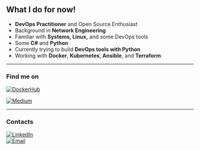 ## What I do for now!

- **DevOps Practitioner** and Open Source Enthusiast  
- Background in **Network Engineering**  
- Familiar with **Systems, Linux,** and some DevOps tools  
- Some **C#** and **Python**  
- Currently trying to build **DevOps tools with Python**  
- Working with **Docker**, **Kubernetes**, **Ansible**, and **Terraform**  

---

### Find me on

[![DockerHub](https://img.shields.io/badge/DockerHub-239120?style=for-the-badge&logo=docker&logoColor=white)](https://hub.docker.com/u/fureasu346)

[![Medium](https://img.shields.io/badge/Medium-12100E?style=for-the-badge&logo=medium&logoColor=white)](https://medium.com/@h3inhtetzaw346)

---

### Contacts

[![LinkedIn](https://img.shields.io/badge/LinkedIn-0077B5?style=for-the-badge&logo=linkedin&logoColor=white)](https://www.linkedin.com/in/hein-htet-zaw-4a9979284/)  
[![Email](https://img.shields.io/badge/Email-D14836?style=for-the-badge&logo=gmail&logoColor=white)](mailto:h3inhtetzaw346@gmail.com)

<!--
**FuReAsu/FuReAsu** is a ✨ _special_ ✨ repository because its `README.md` (this file) appears on your GitHub profile.

Here are some ideas to get you started:

- 🔭 I’m currently working on ...
- 🌱 I’m currently learning ...
- 👯 I’m looking to collaborate on ...
- 🤔 I’m looking for help with ...
- 💬 Ask me about ...
- 📫 How to reach me: ...
- 😄 Pronouns: ...
- ⚡ Fun fact: ...
-->
